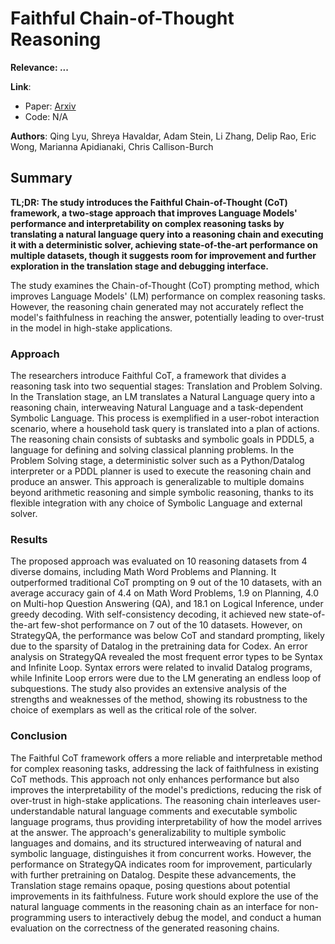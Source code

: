 <!--- Created using: ... --->
<!--- Based on: 100.0% of the Paper --->
<!--- Reviewed: False --->
# Faithful Chain-of-Thought Reasoning

**Relevance: ...**

**Link**:
- Paper: [Arxiv](http://arxiv.org/pdf/2301.13379v2)
- Code: N/A

**Authors**: Qing Lyu, Shreya Havaldar, Adam Stein, Li Zhang, Delip Rao, Eric Wong, Marianna Apidianaki, Chris Callison-Burch

## Summary

**TL;DR: The study introduces the Faithful Chain-of-Thought (CoT) framework, a two-stage approach that improves Language Models' performance and interpretability on complex reasoning tasks by translating a natural language query into a reasoning chain and executing it with a deterministic solver, achieving state-of-the-art performance on multiple datasets, though it suggests room for improvement and further exploration in the translation stage and debugging interface.**

The study examines the Chain-of-Thought (CoT) prompting method, which improves Language Models' (LM) performance on complex reasoning tasks. However, the reasoning chain generated may not accurately reflect the model's faithfulness in reaching the answer, potentially leading to over-trust in the model in high-stake applications.

### Approach

The researchers introduce Faithful CoT, a framework that divides a reasoning task into two sequential stages: Translation and Problem Solving. In the Translation stage, an LM translates a Natural Language query into a reasoning chain, interweaving Natural Language and a task-dependent Symbolic Language. This process is exemplified in a user-robot interaction scenario, where a household task query is translated into a plan of actions. The reasoning chain consists of subtasks and symbolic goals in PDDL5, a language for defining and solving classical planning problems. In the Problem Solving stage, a deterministic solver such as a Python/Datalog interpreter or a PDDL planner is used to execute the reasoning chain and produce an answer. This approach is generalizable to multiple domains beyond arithmetic reasoning and simple symbolic reasoning, thanks to its flexible integration with any choice of Symbolic Language and external solver.

### Results

The proposed approach was evaluated on 10 reasoning datasets from 4 diverse domains, including Math Word Problems and Planning. It outperformed traditional CoT prompting on 9 out of the 10 datasets, with an average accuracy gain of 4.4 on Math Word Problems, 1.9 on Planning, 4.0 on Multi-hop Question Answering (QA), and 18.1 on Logical Inference, under greedy decoding. With self-consistency decoding, it achieved new state-of-the-art few-shot performance on 7 out of the 10 datasets. However, on StrategyQA, the performance was below CoT and standard prompting, likely due to the sparsity of Datalog in the pretraining data for Codex. An error analysis on StrategyQA revealed the most frequent error types to be Syntax and Infinite Loop. Syntax errors were related to invalid Datalog programs, while Infinite Loop errors were due to the LM generating an endless loop of subquestions. The study also provides an extensive analysis of the strengths and weaknesses of the method, showing its robustness to the choice of exemplars as well as the critical role of the solver.

### Conclusion

The Faithful CoT framework offers a more reliable and interpretable method for complex reasoning tasks, addressing the lack of faithfulness in existing CoT methods. This approach not only enhances performance but also improves the interpretability of the model's predictions, reducing the risk of over-trust in high-stake applications. The reasoning chain interleaves user-understandable natural language comments and executable symbolic language programs, thus providing interpretability of how the model arrives at the answer. The approach's generalizability to multiple symbolic languages and domains, and its structured interweaving of natural and symbolic language, distinguishes it from concurrent works. However, the performance on StrategyQA indicates room for improvement, particularly with further pretraining on Datalog. Despite these advancements, the Translation stage remains opaque, posing questions about potential improvements in its faithfulness. Future work should explore the use of the natural language comments in the reasoning chain as an interface for non-programming users to interactively debug the model, and conduct a human evaluation on the correctness of the generated reasoning chains.
